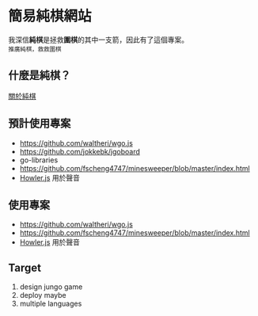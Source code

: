 # 簡易純棋網站

我深信**純棋**是拯救**圍棋**的其中一支箭，因此有了這個專案。  
`推廣純棋，救救圍棋`

## 什麼是純棋？

[關於純棋](https://letsjungo.sinkirou.com/)

## 預計使用專案

+ https://github.com/waltheri/wgo.js
+ https://github.com/jokkebk/jgoboard
+ go-libraries
+ https://github.com/fscheng4747/minesweeper/blob/master/index.html
+ [Howler.js](https://howlerjs.com/) 用於聲音

## 使用專案

+ https://github.com/waltheri/wgo.js
+ https://github.com/fscheng4747/minesweeper/blob/master/index.html
+ [Howler.js](https://howlerjs.com/) 用於聲音

## Target

1. design jungo game
1. deploy maybe
1. multiple languages
